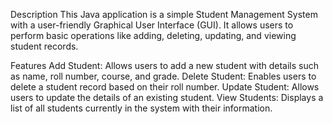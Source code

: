 Description
This Java application is a simple Student Management System with a user-friendly Graphical User Interface (GUI). It allows users to perform basic operations like adding, deleting, updating, and viewing student records.

Features
Add Student: Allows users to add a new student with details such as name, roll number, course, and grade.
Delete Student: Enables users to delete a student record based on their roll number.
Update Student: Allows users to update the details of an existing student.
View Students: Displays a list of all students currently in the system with their information.
